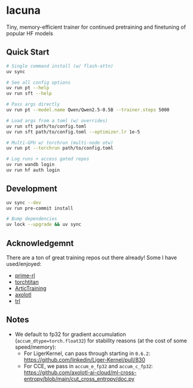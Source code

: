 # lacuna

Tiny, memory-efficient trainer for continued pretraining and finetuning of popular HF models

## Quick Start

```bash
# Single command install (w/ flash-attn)
uv sync

# See all config options
uv run pt --help
uv run sft --help

# Pass args directly
uv run pt --model.name Qwen/Qwen2.5-0.5B --trainer.steps 5000

# Load args from a toml (w/ overrides)
uv run sft path/to/config.toml
uv run sft path/to/config.toml --optimizer.lr 1e-5

# Multi-GPU w/ torchrun (multi-node otw)
uv run pt --torchrun path/to/config.toml

# Log runs + access gated repos
uv run wandb login
uv run hf auth login
```

## Development

```bash
uv sync --dev
uv run pre-commit install

# Bump dependencies
uv lock --upgrade && uv sync
```

## Acknowledgemnt

There are a ton of great training repos out there already! Some I have used/enjoyed:
- [prime-rl](https://github.com/PrimeIntellect-ai/prime-rl)
- [torchtitan](https://github.com/pytorch/torchtitan)
- [ArticTraining](https://github.com/snowflakedb/ArcticTraining)
- [axolotl](https://github.com/axolotl-ai-cloud/axolotl)
- [trl](https://github.com/huggingface/trl/)

## Notes

- We default to fp32 for gradient accumulation (`accum_dtype=torch.float32`) for stability reasons (at the cost of some speed/memory):
    - For LigerKernel, can pass through starting in `0.6.2`: https://github.com/linkedin/Liger-Kernel/pull/830
    - For CCE, we pass in `accum_e_fp32` and `accum_c_fp32`: https://github.com/axolotl-ai-cloud/ml-cross-entropy/blob/main/cut_cross_entropy/doc.py